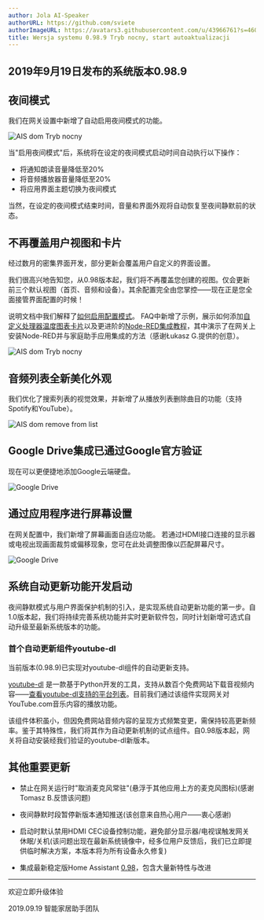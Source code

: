 ```yaml
---
author: Jola AI-Speaker
authorURL: https://github.com/sviete
authorImageURL: https://avatars3.githubusercontent.com/u/43966761?s=460&v=4
title: Wersja systemu 0.98.9 Tryb nocny, start autoaktualizacji
---
```


## 2019年9月19日发布的系统版本0.98.9

## 夜间模式

我们在网关设置中新增了自动启用夜间模式的功能。

![AIS dom Tryb nocny](/img/en/blog/ais_dom_dark_mode.gif)

<!--truncate-->

当"启用夜间模式"后，系统将在设定的夜间模式启动时间自动执行以下操作：

- 将通知朗读音量降低至20%
- 将音频播放器音量降低至20%
- 将应用界面主题切换为夜间模式

当然，在设定的夜间模式结束时间，音量和界面外观将自动恢复至夜间静默前的状态。

## 不再覆盖用户视图和卡片

经过数月的密集界面开发，部分更新会覆盖用户自定义的界面设置。

我们很高兴地告知您，从0.98版本起，我们将不再覆盖您创建的视图。仅会更新前三个默认视图（首页、音频和设备）。其余配置完全由您掌控——现在正是您全面接管界面配置的时候！

说明文档中我们解释了[如何启用配置模式](/docs/ais_app_ui_config)。
FAQ中新增了示例，展示如何添加[自定义处理器温度图表卡片](/docs/ais_gate_faq_config_yaml)以及更进阶的[Node-RED集成教程](/docs/ais_faq_node_red)，其中演示了在网关上安装Node-RED并与家庭助手应用集成的方法（感谢Łukasz G.提供的创意）。

![AIS dom Tryb nocny](/img/en/blog/0.88_definiuj_vidoki_i_karty.png)

## 音频列表全新美化外观

我们优化了搜索列表的视觉效果，并新增了从播放列表删除曲目的功能（支持Spotify和YouTube）。

![AIS dom remove from list](/img/en/blog/remove_from_yt_list.png)

## Google Drive集成已通过Google官方验证

现在可以更便捷地添加Google云端硬盘。

![Google Drive](/img/en/blog/drive_logowanie.png)

## 通过应用程序进行屏幕设置

在网关配置中，我们新增了屏幕画面自适应功能。
若通过HDMI接口连接的显示器或电视出现画面裁剪或偏移现象，您可在此处调整图像以匹配屏幕尺寸。

![Google Drive](/img/en/blog/ustawienia_ekranu.png)

## 系统自动更新功能开发启动

夜间静默模式与用户界面保护机制的引入，是实现系统自动更新功能的第一步。自1.0版本起，我们将持续完善系统功能并实时更新软件包，同时计划新增可选式自动升级至最新系统版本的功能。

### 首个自动更新组件youtube-dl

当前版本(0.98.9)已实现对youtube-dl组件的自动更新支持。

<a href="https://github.com/ytdl-org/youtube-dl/" target="_blank">youtube-dl</a> 是一款基于Python开发的工具，支持从数百个免费网站下载音视频内容——<a href="http://ytdl-org.github.io/youtube-dl/supportedsites.html" target="_blank">查看youtube-dl支持的平台列表</a>。目前我们通过该组件实现网关对YouTube.com音乐内容的播放功能。

该组件体积虽小，但因免费网站音频内容的呈现方式频繁变更，需保持较高更新频率。鉴于其特殊性，我们将其作为自动更新机制的试点组件。自0.98版本起，网关将自动安装经我们验证的youtube-dl新版本。

## 其他重要更新

- 禁止在网关运行时"取消麦克风常驻"(悬浮于其他应用上方的麦克风图标)(感谢Tomasz B.反馈该问题)

- 夜间静默时段暂停新版本通知推送(该创意来自热心用户——衷心感谢)

- 启动时默认禁用HDMI CEC设备控制功能，避免部分显示器/电视误触发网关休眠/关机(该问题出现在最新系统镜像中，经多位用户反馈后，我们已立即提供临时解决方案，本版本将为所有设备永久修复)

- 集成最新稳定版Home Assistant <a href="https://www.home-assistant.io/blog/2019/08/28/release-98/" target="_blank">0.98</a>，包含大量新特性与改进

----

欢迎立即升级体验

2019.09.19 智能家居助手团队